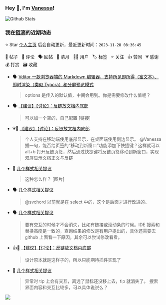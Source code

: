 ### Hey 👋, I'm [Vanessa](http://vanessa.b3log.org/)!

![Github Stats](https://github-readme-stats.vercel.app/api?username=Vanessa219&show_icons=true)

<!--events start -->

### 我在[链滴](https://ld246.com)的近期动态

⭐️ Star [个人主页](https://github.com/Vanessa219/Vanessa219) 后会自动更新，最近更新时间：`2023-11-28 08:36:45`

📝 帖子 &nbsp; 💬 评论 &nbsp; 🗣 回帖 &nbsp; 🌙 清月 &nbsp; 👨‍💻 用户 &nbsp; 🏷️ 标签 &nbsp; ⭐️ 关注 &nbsp; 👍 赞同 &nbsp; 💗 感谢 &nbsp; 💰 打赏 &nbsp; 🗃 收藏

* 🗣 [Vditor 一款浏览器端的 Markdown 编辑器，支持所见即所得（富文本）、即时渲染（类似 Typora）和分屏预览模式](https://ld246.com/article/1549638745630/comment/1701067064581#comments)

  > options 是传入的默认值，中间会用到。你是需要修改什么值呢？
* 🗣 [【建议】【讨论】：反链放文档内底部](https://ld246.com/article/1700991850529/comment/1701060268447#comments)

  > 可以加一个空的，自己配置 [链接]
* 💗💬 [【建议】【讨论】：反链放文档内底部](https://ld246.com/article/1700991850529/comment/1701060268447#comments)

  > 个人支持在移动端使用底部显示，在桌面端使用侧边显示。 @Vanessa 插一句，能否给页签的“移动到新窗口”功能添加下快捷键？这样就可以 alt+b 打开反链页签，然后通过快捷键将反链页签移动到新窗口，实现双屏显示文档正文与反链
* 💬 [几个样式相关提议](https://ld246.com/article/1700965006430/comment/1701047908461#comments)

  > 这种怎么样？ [图片]
* 🗣 [几个样式相关提议](https://ld246.com/article/1700965006430/comment/1700976761535#comments)

  > @svchord 以前就是在 select 中的，这个是后面才进行改进的。
* 🗣 [几个样式相关提议](https://ld246.com/article/1700965006430/comment/1700976761535#comments)

  > 要有交互的时候才不会消失，比如有链接或滚动条的时候。IDE 搜索和替换高度是一致的，查询结果的修改是有用户提出的，具体还需要去 github 上面看一下原因。其余可以尝试修改看看。
* 👍💬 [【建议】【讨论】：反链放文档内底部](https://ld246.com/article/1700991850529/comment/1700997923162#comments)

  > 设计原本就是这样子的，所以只能期待插件实现了
* 💬 [几个样式相关提议](https://ld246.com/article/1700965006430/comment/1700972028297#comments)

  > 异常时 tip 上会有交互，离远了鼠标还没移上去，tip 就消失了。 搜索界面内容和交互比较多，可以具体说说么？


<!--events end -->

<a title="Hits" target="_blank" href="https://github.com/Vanessa219/Vanessa219"><img src="https://hits.b3log.org/Vanessa219/Vanessa219.svg"></a>
